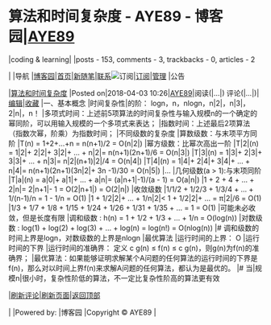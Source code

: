 
# 算法和时间复杂度 - AYE89 - 博客园|[AYE89](https://www.cnblogs.com/eniac1946/)
|coding & learning|
|posts - 153, comments - 3, trackbacks - 0, articles - 2

|
|导航
|[博客园](https://www.cnblogs.com/)|[首页](https://www.cnblogs.com/eniac1946/)|[新随笔](https://i.cnblogs.com/EditPosts.aspx?opt=1)|[联系](https://msg.cnblogs.com/send/AYE89)![订阅](//www.cnblogs.com/images/xml.gif)|[订阅](https://www.cnblogs.com/eniac1946/rss)|[管理](https://i.cnblogs.com/)
|公告


|[算法和时间复杂度](https://www.cnblogs.com/eniac1946/p/8706836.html)
|Posted on|2018-04-03 10:26|[AYE89](https://www.cnblogs.com/eniac1946/)|阅读(|...|) 评论(|...|)|[编辑](https://i.cnblogs.com/EditPosts.aspx?postid=8706836)|[收藏](#)
|一、基本概念
|时间复杂性|的阶： logn，n，nlogn，n|2|，n|3|，2|n|，n！
|多项式时间：上述前5项算法的时间复杂性与输入规模n的一个确定的幂同阶，可以用输入规模的一个多项式来表达；
|指数时间：上述最后2项算法（指数次幂，阶乘）为指数时间；
|不同级数的复杂度
|算数级数：与末项平方同阶
|T(n) = 1+2+…+n = n(n+1)/2 = O(n|2|)
|幂方级数：比幂次高出一阶
|T|2|(n) = 1|2|+ 2|2|+ 3|2|+ … + n|2|= n(n+1)(2n+1)/6 = O(n|3|)
|T|3|(n) = 1|3|+ 2|3|+ 3|3|+ … + n|3|= n|2|(n+1)|2|/4 = O(n|4|)
|T|4|(n) = 1|4|+ 2|4|+ 3|4|+ … + n|4|= n(n+1)(2n+1)(3n|2|+ 3n -1)/30 = O(n|5|)
|…
|几何级数(a > 1):与末项同阶
|T|a|(n) = a|0|+ a|1|+ … + a|n|= (a|n+1|-1)/(a - 1) = O(a|n|)
|1 + 2 + 4 + … + 2|n|= 2|n+1|- 1 = O(2|n+1|) = O(2|n|)
|收敛级数
|1/1/2 + 1/2/3 + 1/3/4 + … + 1/(n-1)/n = 1 - 1/n = O(1)
|1 + 1/2|2|+ … + 1/n|2|< 1 + 1/2|2|+ … = π|2|/6 = O(1)
|1/3 + 1/7 + 1/8 + 1/15 + 1/24 + 1/26 + 1/31 + 1/35 + … = 1 = O(1)
|可能未必收敛，但是长度有限
|调和级数 : h(n) = 1 + 1/2 + 1/3 + … + 1/n = O(log(n))
|对数级数 : log(1) + log(2) + log(3) + … + log(n) = log(n!) = O(nlog(n))
|\# 调和级数的时间上界是logn，对数级数的上界是nlogn
|最优算法
|运行时间的上界： O
|运行时间的下界
|运行时间的准确界： 定义 c g(n) ≤ f(n) ≤ c g(n)，则g(n)为f(n)的准确界；
|最优算法：如果能够证明求解某个A问题的任何算法的运行时间的下界是f(n)，那么对以时间上界f(n)来求解A问题的任何算法，都认为是最优的。
|\# 当|规模n|很小时，复杂性阶低的算法，不一定比复杂性阶高的算法更有效







|[刷新评论](javascript:void(0);)|[刷新页面](#)|[返回顶部](#top)






|
|Powered by:
|博客园
|Copyright © AYE89
|
